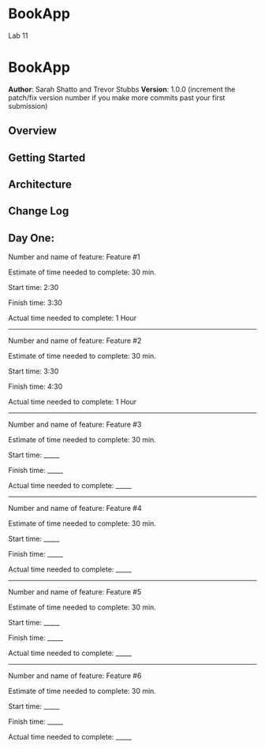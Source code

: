 # BookApp
Lab 11 

# BookApp 

**Author**: Sarah Shatto and Trevor Stubbs
**Version**: 1.0.0 (increment the patch/fix version number if you make more commits past your first submission)

## Overview
<!-- Provide a high level overview of what this application is and why you are building it, beyond the fact that it's an assignment for a Code 301 class. (i.e. What's your problem domain?) -->

## Getting Started
<!-- What are the steps that a user must take in order to build this app on their own machine and get it running? -->

## Architecture
<!-- Provide a detailed description of the application design. What technologies (languages, libraries, etc) you're using, and any other relevant design information. -->

## Change Log
<!-- Use this area to document the iterative changes made to your application as each feature is successfully implemented. Use time stamps. Here's an examples:

01-01-2001 4:59pm - Application now has a fully-functional express server, with GET and POST routes for the book resource.

## Credits and Collaborations
<!-- Give credit (and a link) to other people or resources that helped you build this application. -->


## Day One: 

Number and name of feature: Feature #1

Estimate of time needed to complete: 30 min. 

Start time: 2:30

Finish time: 3:30

Actual time needed to complete: 1 Hour

---

Number and name of feature: Feature #2

Estimate of time needed to complete: 30 min. 

Start time: 3:30

Finish time: 4:30

Actual time needed to complete: 1 Hour

---

Number and name of feature: Feature #3

Estimate of time needed to complete: 30 min. 

Start time: _____

Finish time: _____

Actual time needed to complete: _____

---

Number and name of feature: Feature #4

Estimate of time needed to complete: 30 min. 

Start time: _____

Finish time: _____

Actual time needed to complete: _____

---

Number and name of feature: Feature #5

Estimate of time needed to complete: 30 min. 

Start time: _____

Finish time: _____

Actual time needed to complete: _____

---

Number and name of feature: Feature #6

Estimate of time needed to complete: 30 min. 

Start time: _____

Finish time: _____

Actual time needed to complete: _____